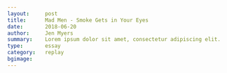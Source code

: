 ```yaml
---
layout:     post
title:      Mad Men - Smoke Gets in Your Eyes
date:       2018-06-20
author:     Jen Myers
summary:    Lorem ipsum dolor sit amet, consectetur adipiscing elit.
type:       essay
category:   replay
bgimage:    
---
```

